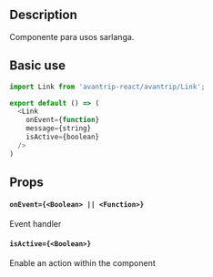 ## Description
Componente para usos sarlanga.

## Basic use

```javascript
import Link from 'avantrip-react/avantrip/Link';

export default () => (
  <Link
    onEvent={function}
    message={string}
    isActive={boolean}
  />
)
```


## Props

#### `onEvent={<Boolean> || <Function>}`
Event handler

#### `isActive={<Boolean>}`
Enable an action within the component

